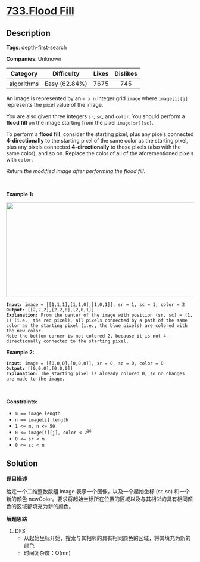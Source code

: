 # [733.Flood Fill](https://leetcode.com/problems/flood-fill/description/)

## Description

**Tags**: depth-first-search

**Companies**: Unknown

|  Category  |  Difficulty   | Likes | Dislikes |
| :--------: | :-----------: | :---: | :------: |
| algorithms | Easy (62.84%) | 7675  |   745    |

<p>An image is represented by an <code>m x n</code> integer grid <code>image</code> where <code>image[i][j]</code> represents the pixel value of the image.</p>
<p>You are also given three integers <code>sr</code>, <code>sc</code>, and <code>color</code>. You should perform a <strong>flood fill</strong> on the image starting from the pixel <code>image[sr][sc]</code>.</p>
<p>To perform a <strong>flood fill</strong>, consider the starting pixel, plus any pixels connected <strong>4-directionally</strong> to the starting pixel of the same color as the starting pixel, plus any pixels connected <strong>4-directionally</strong> to those pixels (also with the same color), and so on. Replace the color of all of the aforementioned pixels with <code>color</code>.</p>
<p>Return <em>the modified image after performing the flood fill</em>.</p>
<p>&nbsp;</p>
<p><strong class="example">Example 1:</strong></p>
<img alt="" src="https://assets.leetcode.com/uploads/2021/06/01/flood1-grid.jpg" style="width: 613px; height: 253px;" />
<pre><code><strong>Input:</strong> image = [[1,1,1],[1,1,0],[1,0,1]], sr = 1, sc = 1, color = 2
<strong>Output:</strong> [[2,2,2],[2,2,0],[2,0,1]]
<strong>Explanation:</strong> From the center of the image with position (sr, sc) = (1, 1) (i.e., the red pixel), all pixels connected by a path of the same color as the starting pixel (i.e., the blue pixels) are colored with the new color.
Note the bottom corner is not colored 2, because it is not 4-directionally connected to the starting pixel.</code></pre>
<p><strong class="example">Example 2:</strong></p>
<pre><code><strong>Input:</strong> image = [[0,0,0],[0,0,0]], sr = 0, sc = 0, color = 0
<strong>Output:</strong> [[0,0,0],[0,0,0]]
<strong>Explanation:</strong> The starting pixel is already colored 0, so no changes are made to the image.</code></pre>
<p>&nbsp;</p>
<p><strong>Constraints:</strong></p>
<ul>
  <li><code>m == image.length</code></li>
  <li><code>n == image[i].length</code></li>
  <li><code>1 &lt;= m, n &lt;= 50</code></li>
  <li><code>0 &lt;= image[i][j], color &lt; 2<sup>16</sup></code></li>
  <li><code>0 &lt;= sr &lt; m</code></li>
  <li><code>0 &lt;= sc &lt; n</code></li>
</ul>

## Solution

**题目描述**

给定一个二维整数数组 image 表示一个图像，以及一个起始坐标 (sr, sc) 和一个新的颜色 newColor。要求将起始坐标所在位置的区域以及与其相邻的具有相同颜色的区域都填充为新的颜色。

**解题思路**

1. DFS
   - 从起始坐标开始，搜索与其相邻的具有相同颜色的区域，将其填充为新的颜色
   - 时间复杂度：O(mn)

